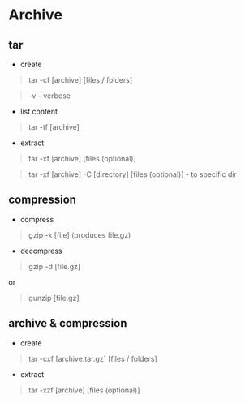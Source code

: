 # Archive

## tar

- create
> tar -cf [archive] [files / folders]

> -v - verbose

- list content
> tar -tf [archive]

- extract
> tar -xf [archive] [files (optional)]

> tar -xf [archive] -C [directory] [files (optional)] - to specific dir

## compression
- compress
> gzip -k [file] (produces file.gz)
- decompress
> gzip -d [file.gz] 

or

> gunzip [file.gz] 

## archive & compression
- create
> tar -cxf [archive.tar.gz] [files / folders]

- extract
> tar -xzf [archive] [files (optional)]
